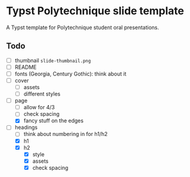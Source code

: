 # Typst Polytechnique slide template

A Typst template for Polytechnique student oral presentations.

## Todo

- [ ] thumbnail `slide-thumbnail.png`
- [ ] README
- [ ] fonts (Georgia, Century Gothic): think about it
- [ ] cover
  - [ ] assets
  - [ ] different styles
- [ ] page
  - [ ] allow for 4/3
  - [ ] check spacing
  - [x] fancy stuff on the edges
- [ ] headings
  - [ ] think about numbering in for h1/h2
  - [x] h1
  - [x] h2
    - [x] style
    - [x] assets
    - [x] check spacing
